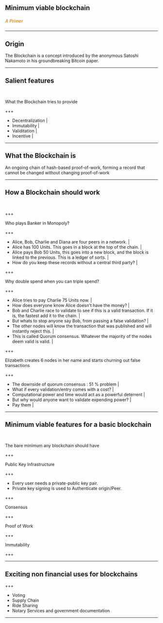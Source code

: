 ## Minimum viable blockchain
##### <span style="font-family:Helvetica Neue; font-weight:bold"><span style="color:#e49436">A Primer</span></span>

---

## Origin
The Blockchain is a concept introduced by the anonymous Satoshi Nakamoto in his groundbreaking Bitcoin paper.

---

## Salient features

<br>

What the Blockchain tries to provide

+++

- Decentralization |
- Immutability     |
- Validitation     |
- Incentive        | 

---

## What the Blockchain is

An ongoing chain of hash-based proof-of-work, forming a record that cannot be changed without changing proof-of-work

--- 

## How a Blockchain should work

<br>

+++ 

Who plays Banker in Monopoly?

+++

- Alice, Bob, Charlie and Diana are four peers in a network. |
- Alice has 100 Units. This goes in a block at the top of the chain. |
- Alice pays Bob 50 Units, this goes into a new block, and the block is linked to the previous. This is a ledger of sorts. |
- How do you keep these records without a central third party? |

+++

Why double spend when you can triple spend?

+++

- Alice tries to pay Charlie 75 Units now. |
- How does everyone know Alice doesn't have the money? | 
- Bob and Charlie race to validate to see if this is a valid transaction. If it is, the fastest add it to the chain. |
- But whats to stop anyone say Bob, from passing a false validation? | 
- The other nodes will know the transaction that was published and will instantly reject this. |
- This is called Quorum consensus. Whatever the majority of the nodes deem valid is valid. |

+++

Elizabeth creates 6 nodes in her name and starts churning out false transactions 

+++
 - The downside of quorum consensus : 51 % problem |
 - What if every validation/entry comes with a cost? | 
 - Computational power and time would act as a powerful deterrent | 
 - But why would anyone want to validate expending power? | 
 - Pay them |

---

## Minimum viable features for a basic blockchain

<br>

The bare minimum any blockchain should have

+++

Public Key Infrastructure

+++

- Every user needs a private-public key pair.
- Private key signing is used to Authenticate origin/Peer.

+++

Consensus 

+++

Proof of Work 

+++

Immutability 

+++

---

## Exciting non financial uses for blockchains

+++

 - Voting
 - Supply Chain
 - Ride Sharing
 - Notary Services and government documentation

---
